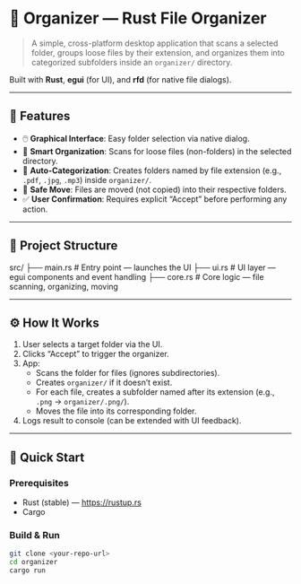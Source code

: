 # 📁 Organizer — Rust File Organizer

> A simple, cross-platform desktop application that scans a selected folder, groups loose files by their extension, and organizes them into categorized subfolders inside an `organizer/` directory.

Built with **Rust**, **egui** (for UI), and **rfd** (for native file dialogs).

---

## 🎯 Features

- 🖱️ **Graphical Interface**: Easy folder selection via native dialog.
- 🧹 **Smart Organization**: Scans for loose files (non-folders) in the selected directory.
- 📂 **Auto-Categorization**: Creates folders named by file extension (e.g., `.pdf`, `.jpg`, `.mp3`) inside `organizer/`.
- 🚚 **Safe Move**: Files are moved (not copied) into their respective folders.
- ✅ **User Confirmation**: Requires explicit “Accept” before performing any action.

---

## 🧱 Project Structure
src/
├── main.rs          # Entry point — launches the UI
├── ui.rs            # UI layer — egui components and event handling
├── core.rs          # Core logic — file scanning, organizing, moving


---

## ⚙️ How It Works

1. User selects a target folder via the UI.
2. Clicks “Accept” to trigger the organizer.
3. App:
   - Scans the folder for files (ignores subdirectories).
   - Creates `organizer/` if it doesn’t exist.
   - For each file, creates a subfolder named after its extension (e.g., `.png` → `organizer/.png/`).
   - Moves the file into its corresponding folder.
4. Logs result to console (can be extended with UI feedback).

---

## 🚀 Quick Start

### Prerequisites

- Rust (stable) — https://rustup.rs
- Cargo

### Build & Run

```bash
git clone <your-repo-url>
cd organizer
cargo run
